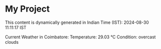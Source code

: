 # My Project

This content is dynamically generated in Indian Time (IST): 2024-08-30 11:11:17 IST


Current Weather in Coimbatore:
Temperature: 29.03 °C
Condition: overcast clouds
